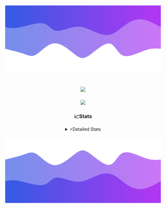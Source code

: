 ![Header](./header.png)
<div align="center">

<h1 align="center">
  <a href="https://git.io/typing-svg">
    <img src="https://readme-typing-svg.herokuapp.com/?lines=Hello,+There!+%F0%9F%91%8B;This+is+chicho.;Owner+on+Ocean;&center=true&size=25">
  </a>
</h1>
  
<p align="center">
  <img src="https://lanyard.cnrad.dev/api/852683595378196480" />
</p>

### 📈Stats
<details>
    <summary> ⚡Detailed Stats</summary>
    <br/>

<!--START_SECTION:waka-->
![Code Time](http://img.shields.io/badge/Code%20Time-832%20hrs%2033%20mins-blue)

![Profile Views](http://img.shields.io/badge/Profile%20Views-22-blue)

**🐱 My GitHub Data** 

> 📦 82.5 kB Used in GitHub's Storage 
 > 
> 🏆 29 Contributions in the Year 2024
 > 
> 🚫 Not Opted to Hire
 > 
> 📜 15 Public Repositories 
 > 
> 🔑 9 Private Repositories 
 > 
**I'm a Night 🦉** 

```text
🌞 Morning                24 commits          ██░░░░░░░░░░░░░░░░░░░░░░░   06.19 % 
🌆 Daytime                56 commits          ████░░░░░░░░░░░░░░░░░░░░░   14.43 % 
🌃 Evening                168 commits         ███████████░░░░░░░░░░░░░░   43.30 % 
🌙 Night                  140 commits         █████████░░░░░░░░░░░░░░░░   36.08 % 
```
📅 **I'm Most Productive on Tuesday** 

```text
Monday                   26 commits          ██░░░░░░░░░░░░░░░░░░░░░░░   06.70 % 
Tuesday                  111 commits         ███████░░░░░░░░░░░░░░░░░░   28.61 % 
Wednesday                79 commits          █████░░░░░░░░░░░░░░░░░░░░   20.36 % 
Thursday                 59 commits          ████░░░░░░░░░░░░░░░░░░░░░   15.21 % 
Friday                   41 commits          ███░░░░░░░░░░░░░░░░░░░░░░   10.57 % 
Saturday                 36 commits          ██░░░░░░░░░░░░░░░░░░░░░░░   09.28 % 
Sunday                   36 commits          ██░░░░░░░░░░░░░░░░░░░░░░░   09.28 % 
```


📊 **This Week I Spent My Time On** 

```text
🕑︎ Time Zone: America/Argentina/Buenos_Aires

💬 Programming Languages: 
Astro                    6 hrs 25 mins       █████████░░░░░░░░░░░░░░░░   34.28 % 
TypeScript               5 hrs 18 mins       ███████░░░░░░░░░░░░░░░░░░   28.34 % 
JavaScript               4 hrs 8 mins        ██████░░░░░░░░░░░░░░░░░░░   22.11 % 
JSON                     47 mins             █░░░░░░░░░░░░░░░░░░░░░░░░   04.23 % 
CSV                      29 mins             █░░░░░░░░░░░░░░░░░░░░░░░░   02.65 % 

🔥 Editors: 
VS Code                  18 hrs 43 mins      █████████████████████████   100.00 % 

🐱‍💻 Projects: 
ampararweb               6 hrs 40 mins       █████████░░░░░░░░░░░░░░░░   35.69 % 
GlowHub                  6 hrs 35 mins       █████████░░░░░░░░░░░░░░░░   35.20 % 
Unknown Project          5 hrs 27 mins       ███████░░░░░░░░░░░░░░░░░░   29.11 % 

💻 Operating System: 
Windows                  10 hrs 8 mins       ██████████████░░░░░░░░░░░   54.16 % 
Mac                      8 hrs 35 mins       ███████████░░░░░░░░░░░░░░   45.84 % 
```

**I Mostly Code in JavaScript** 

```text
JavaScript               8 repos             ██████░░░░░░░░░░░░░░░░░░░   25.81 % 
HTML                     7 repos             ██████░░░░░░░░░░░░░░░░░░░   22.58 % 
Astro                    2 repos             ██░░░░░░░░░░░░░░░░░░░░░░░   06.45 % 
TypeScript               1 repo              █░░░░░░░░░░░░░░░░░░░░░░░░   03.23 % 
SCSS                     1 repo              █░░░░░░░░░░░░░░░░░░░░░░░░   03.23 % 
```




 Last Updated on 20/08/2024 08:19:05 UTC
<!--END_SECTION:waka-->
</details>

![Footer](./footer.png)
